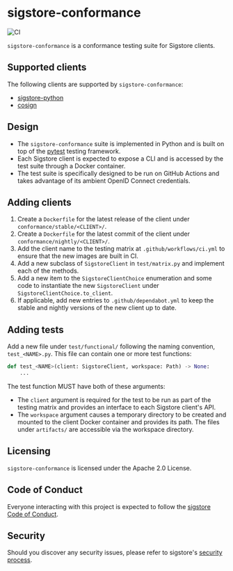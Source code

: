 sigstore-conformance
====================

<!--- @begin-badges@ --->
![CI](https://github.com/sigstore/sigstore-conformance/workflows/CI/badge.svg)
<!--- @end-badges@ --->

`sigstore-conformance` is a conformance testing suite for Sigstore clients.

## Supported clients

The following clients are supported by `sigstore-conformance`:

- [sigstore-python](https://github.com/sigstore/sigstore-python)
- [cosign](https://github.com/sigstore/cosign)

## Design

- The `sigstore-conformance` suite is implemented in Python and is built on top
  of the [pytest](https://github.com/pytest-dev/pytest) testing framework.
- Each Sigstore client is expected to expose a CLI and is accessed by the test
  suite through a Docker container.
- The test suite is specifically designed to be run on GitHub Actions and takes
  advantage of its ambient OpenID Connect credentials.

## Adding clients

1. Create a `Dockerfile` for the latest release of the client under
   `conformance/stable/<CLIENT>/`.
2. Create a `Dockerfile` for the latest commit of the client under
   `conformance/nightly/<CLIENT>/`.
3. Add the client name to the testing matrix at `.github/workflows/ci.yml` to
   ensure that the new images are built in CI.
4. Add a new subclass of `SigstoreClient` in `test/matrix.py` and implement each
   of the methods.
5. Add a new item to the `SigstoreClientChoice` enumeration and some code to
   instantiate the new `SigstoreClient` under `SigstoreClientChoice.to_client`.
6. If applicable, add new entries to `.github/dependabot.yml` to keep the stable
   and nightly versions of the new client up to date.

## Adding tests

Add a new file under `test/functional/` following the naming convention,
 `test_<NAME>.py`. This file can contain one or more test functions:

```python
def test_<NAME>(client: SigstoreClient, workspace: Path) -> None:
    ...
```

The test function MUST have both of these arguments:

- The `client` argument is required for the test to be run as part of the
  testing matrix and provides an interface to each Sigstore client's API.
- The `workspace` argument causes a temporary directory to be created and
  mounted to the client Docker container and provides its path. The files under
  `artifacts/` are accessible via the workspace directory.

## Licensing

`sigstore-conformance` is licensed under the Apache 2.0 License.

## Code of Conduct

Everyone interacting with this project is expected to follow the
[sigstore Code of Conduct](https://github.com/sigstore/.github/blob/main/CODE_OF_CONDUCT.md).

## Security

Should you discover any security issues, please refer to sigstore's [security
process](https://github.com/sigstore/.github/blob/main/SECURITY.md).

